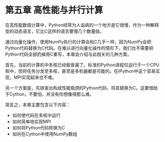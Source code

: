 # 第五章 高性能与并行计算

在高性能数值计算中，Python经常为人诟病的一个地方是它很慢，作为一种解释型的动态语言，它比C这样的语言要慢几个数量级。

通过向量化操作，使用NumPy执行的计算会和C几乎一样，因为NumPy会把Python代码替换为C代码。在难以进行向量化操作的情形下，我们也不需要把Python代码全部扔掉用C重写，本章会介绍与此相关的几种方案。

首先，当前的计算机中多核已经极普遍了。标准的Python进程仅运行于一个CPU核中，但将任务分发至多核，甚至是多机器都是可能的。在IPython中这个容易实现，MPI实现起来也不难。

另一个方案是，先排查出构成性能瓶颈的Python代码，将其替换为C。这要借助于Cython，不要怕，并没有你想像得那么难。

简言之，本章主要包含以下内容：

* 如何使代码在多核中运行
* 如何简单地实现MPI
* 如何将Python代码转换为C
* 如何在Cython中使用NumPy数组

